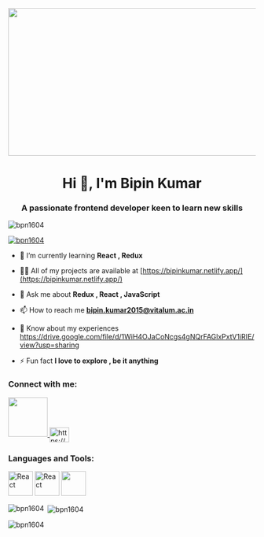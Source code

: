 <div align="center">
  <img src="https://media.giphy.com/media/dWesBcTLavkZuG35MI/giphy.gif" width="600" height="300"/>
</div>


<h1 align="center">Hi 👋, I'm Bipin Kumar</h1>
<h3 align="center">A passionate frontend developer keen to learn new skills</h3>

<p align="left"> <img src="https://komarev.com/ghpvc/?username=bpn1604&label=Profile%20views&color=0e75b6&style=flat" alt="bpn1604" /> </p>

<p align="left"> <a href="https://github.com/ryo-ma/github-profile-trophy"><img src="https://github-profile-trophy.vercel.app/?username=bpn1604" alt="bpn1604" /></a> </p>

- 🌱 I’m currently learning **React , Redux**

- 👨‍💻 All of my projects are available at [https://bipinkumar.netlify.app/](https://bipinkumar.netlify.app/)

- 💬 Ask me about **Redux , React , JavaScript**

- 📫 How to reach me **bipin.kumar2015@vitalum.ac.in**

- 📄 Know about my experiences https://drive.google.com/file/d/1WiH4OJaCoNcgs4gNQrFAGlxPxtV1iRIE/view?usp=sharing

- ⚡ Fun fact **I love to explore , be it anything**

<h3 align="left">Connect with me:</h3>
<a href="https://www.linkedin.com/in/bipin-mishra-14a136112/"> <img src="https://upload.wikimedia.org/wikipedia/commons/thumb/c/c9/Linkedin.svg/1200px-Linkedin.svg.png" width = "80px
<p align="left">
  <a href="https://www.linkedin.com/in/bipin-mishra-14a136112/" target="blank"></a>
<a href="https://codesandbox.com/https://codesandbox.io/u/bipin.kumar2015" target="blank"><img align="center" src="https://raw.githubusercontent.com/rahuldkjain/github-profile-readme-generator/master/src/images/icons/Social/codesandbox.svg" alt="https://codesandbox.io/u/bipin.kumar2015" height="30" width="40" float="left" /></a>
  
</p>


<h3 align="left">Languages and Tools:</h3>
<div display:"flex" margin:"20px">
  <img src="https://upload.wikimedia.org/wikipedia/commons/thumb/a/a7/React-icon.svg/1200px-React-icon.svg.png" alt="React" height="50px" width="50px" />
  <img src="https://upload.wikimedia.org/wikipedia/commons/4/49/Redux.png" alt="React" height="50px" width="50px" />
  <img src="https://upload.wikimedia.org/wikipedia/commons/thumb/9/99/Unofficial_JavaScript_logo_2.svg/220px-Unofficial_JavaScript_logo_2.svg.png"  height="50px" width="50px"  />
  
  </div>

<p><img align="left" src="https://github-readme-stats.vercel.app/api/top-langs?username=bpn1604&show_icons=true&locale=en&layout=compact" alt="bpn1604" /></p>

<p>&nbsp;<img align="center" src="https://github-readme-stats.vercel.app/api?username=bpn1604&show_icons=true&locale=en" alt="bpn1604" /></p>

<p><img align="center" src="https://github-readme-streak-stats.herokuapp.com/?user=bpn1604&" alt="bpn1604" /></p>
